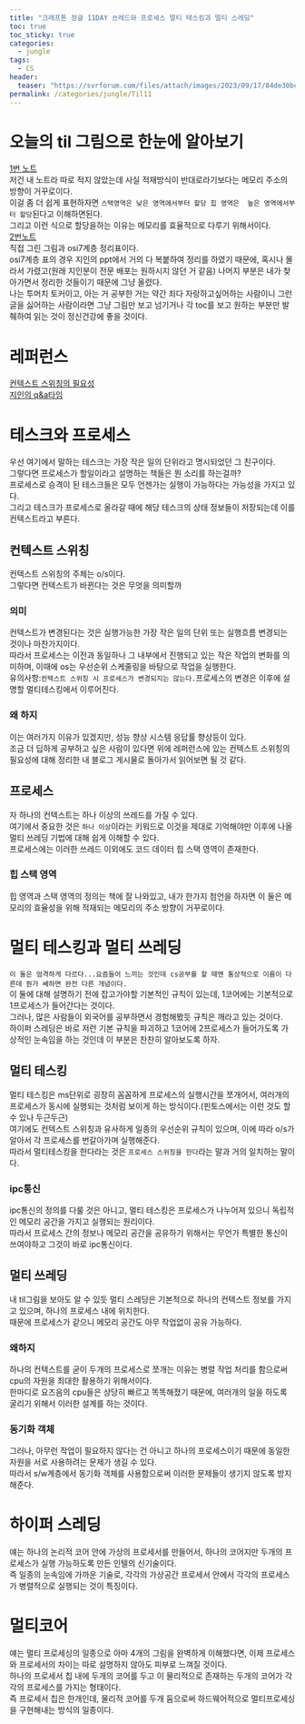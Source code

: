 ```yaml
---
title: "크래프톤 정글 11DAY 쓰레드와 프로세스 멀티 테스킹과 멀티 스레딩"
toc: true
toc_sticky: true
categories:
  - jungle
tags:
  - CS
header:
  teaser: "https://svrforum.com/files/attach/images/2023/09/17/84de30bcefaac27754c42afa51538fbf.jpg"
permalink: /categories/jungle/Til11
---
```

# 오늘의 til 그림으로 한눈에 알아보기

[1번 노트](https://postfiles.pstatic.net/MjAyNDAzMjlfMjMx/MDAxNzExNzAxMTYxNTU0.E5149fOeVzZpHNZVu4SW7oq2SsNYFY6_BcyP6P16i5gg.CHIwNAwftexxoDp_DwsuCz3xhhXs7sEkeMWIzO_hoSYg.JPEG/til%EA%B7%B8%EB%A6%BC1.jpg?type=w773)<br>
저건 내 노트라 따로 적지 않았는데 사실 적재방식이 반대로라기보다는 메모리 주소의 방향이 거꾸로이다.<br>
이걸 좀 더 쉽게 표현하자면 `스택영역은 낮은 영역에서부터 할당 힙 영역은  높은 영역에서부터 할당`된다고 이해하면된다.<br>
그리고 이런 식으로 할당을하는 이유는 메모리를 효율적으로 다루기 위해서이다.<br>
[2번노트](https://postfiles.pstatic.net/MjAyNDAzMjlfMTIz/MDAxNzExNzAxMTY1MTI3.mF6Sa_F43GanRHy_8DK_xTZLlrpTIBmZ9n5Xb5XyRd8g.DRf7ET8RC9JfSH72A9-jY4twD01a5pRRCEDg2-H863Yg.JPEG/til%EA%B7%B8%EB%A6%BC2.jpg?type=w773)<br>
직접 그린 그림과 osi7계층 정리표이다.<br>
osi7계층 표의 경우 지인의 ppt에서 거의 다 복붙하여 정리를 하였기 때문에, 혹시나 몰라서 가렸고(원래 지인분이 전문 배포는 원하시지 않던 거 같음) 나머지 부분은 내가 찾아가면서 정리한 것들이기 때문에 그냥 올렸다.<br>
나는 투머치 토커이고, 아는 거 공부한 거는 약간 죄다 자랑하고싶어하는 사람이니 그런 글을 싫어하는 사람이라면 그냥 그림만 보고 넘기거나 각 toc를 보고 원하는 부분만 발췌하여 읽는 것이 정신건강에 좋을 것이다.
# 레퍼런스
[컨텍스트 스위칭의 필요성](https://park-yina.github.io/categories/cs/contextSwitching)<br>
[지인의 q&a타임](https://blog.naver.com/dhtpals32123)

# 테스크와 프로세스
우선 여기에서 말하는 테스크는 가장 작은 일의 단위라고 명시되었던 그 친구이다.<br>
그렇다면 프로세스가 할일이라고 설명하는 책들은 뭔 소리를 하는걸까?<br>
프로세스로 승격이 된 테스크들은 모두 언젠가는 실행이 가능하다는 가능성을 가지고 있다.<br>
그리고 테스크가 프로세스로 올라갈 때에 해당 테스크의 상태 정보들이 저장되는데 이를 컨텍스트라고 부른다.
## 컨텍스트 스위칭
컨텍스트 스위칭의 주체는 o/s이다.<br>
그렇다면 컨텍스트가 바뀐다는 것은 무엇을 의미할까
### 의미
컨텍스트가 변경된다는 것은 실행가능한 가장 작은 일의 단위 또는 실행흐름 변경되는 것이나 마찬가지이다.<br>
따라서 프로세스는 이전과 동일하나 그 내부에서 진행되고 있는 작은 작업의 변화를 의미하며, 이때에 os는 우선순위 스케줄링을 바탕으로 작업을 실행한다.<br>
유의사항:`컨텍스트 스위칭 시 프로세스가 변경되지는 않는다.`프로세스의 변경은 이후에 설명할 멀티테스킹에서 이루어진다.
### 왜 하지
이는 여러가지 이유가 있겠지만, 성능 향상 시스템 응답률 향상등이 있다.<br>
조금 더 딥하게 공부하고 싶은 사람이 있다면 위에 레퍼런스에 있는 컨텍스트 스위칭의 필요성에 대해 정리한 내 블로그 게시물로 돌아가서 읽어보면 될 것 같다.
## 프로세스
자 하나의 컨텍스트는 하나 이상의 쓰레드를 가질 수 있다.<br>
여기에서 중요한 것은 `하나 이상`이라는 키워드로 이것을 제대로 기억해야만 이후에 나올 멀티 쓰레딩 기법에 대해 쉽게 이해할 수 있다.<br>
프로세스에는 이러한 쓰레드 이외에도 코드 데이터 힙 스택 영역이 존재한다.
### 힙 스택 영역
힙 영역과 스택 영역의 정의는 책에 잘 나와있고, 내가 한가지 첨언을 하자면 이 둘은 메모리의 효율성을 위해 적재되는 메모리의 주소 방향이 거꾸로이다.
# 멀티 테스킹과 멀티 쓰레딩
`이 둘은 엄격하게 다르다...요즘들어 느끼는 것인데 cs공부를 할 때엔 통상적으로 이름이 다른데 뭔가 쎄하면 완전 다른 개념이다.`<br>
이 둘에 대해 설명하기 전에 잡고가야할 기본적인 규칙이 있는데, 1코어에는 기본적으로 1프로세스가 들어간다는 것이다.<br>
그러나, 많은 사람들이 외국어를 공부하면서 경험해봤듯 규칙은 깨라고 있는 것이다.<br>
하이퍼 스레딩은 바로 저런 기본 규칙을 파괴하고 1코어에 2프로세스가 들어가도록 가상적인 눈속임을 하는 것인데 이 부분은 찬찬히 알아보도록 하자.
## 멀티 테스킹
멀티 테스킹은 ms단위로 굉장히 꼼꼼하게 프로세스의 실행시간을 쪼개어서, 여러개의 프로세스가 동시에 실행되는 것처럼 보이게 하는 방식이다.(핀토스에서는 이런 것도 할 수 있나 두근두근)<br>
여기에도 컨텍스트 스위칭과 유사하게 일종의 우선순위 규칙이 있으며, 이에 따라 o/s가 알아서 각 프로세스를 번갈아가며 실행해준다.<br>
따라서 멀티테스킹을 한다라는 것은 `프로세스 스위칭을 한다`라는 말과 거의 일치하는 말이다.
### ipc통신
ipc통신의 정의를 다룰 것은 아니고, 멀티 테스킹은 프로세스가 나누어져 있으니 독립적인 메모리 공간을 가지고 실행되는 원리이다.<br>
따라서 프로세스 간의 정보나 메모리 공간을 공유하기 위해서는 무언가 특별한 통신이 쓰여야하고 그것이 바로 ipc통신이다.
## 멀티 쓰레딩
내 til그림을 보아도 알 수 있듯 멀티 스레딩은 기본적으로 하나의 컨텍스트 정보를 가지고 있으며, 하나의 프로세스 내에 위치한다.<br>
때문에 프로세스가 같으니 메모리 공간도 아무 작업없이 공유 가능하다.
### 왜하지
하나의 컨텍스트를 굳이 두개의 프로세스로 쪼개는 이유는 병렬 작업 처리를 함으로써 cpu의 자원을 최대한 활용하기 위해서이다.<br>
한마디로 요즈음의 cpu들은 상당히 빠르고 똑똑해졌기 때문에, 여러개의 일을 하도록 굴리기 위해서 이러한 설계를 하는 것이다.
### 동기화 객체
그러나, 아무런 작업이 필요하지 않다는 건 아니고 하나의 프로세스이기 때문에 동일한 자원을 서로 사용하려는 문제가 생길 수 있다.<br>
따라서 s/w계층에서 동기화 객체를 사용함으로써 이러한 문제들이 생기지 않도록 방지해준다.
# 하이퍼 스레딩
얘는 하나의 논리적 코어 안에 가상의 프로세서를 만들어서, 하나의 코어지만 두개의 프로세스가 실행 가능하도록 만든 인텔의 신기술이다.<br>
즉 일종의 눈속임에 가까운 기술로, 각각의 가상공간 프로세서 안에서 각각의 프로세스가 병렬적으로 실행되는 것이 특징이다.
# 멀티코어
얘는 멀티 프로세싱의 일종으로 아마 4개의 그림을 완벽하게 이해했다면, 이제 프로세스와 프로세서의 차이는 따로 설명하지 않아도 피부로 느껴질 것이다.<br>
하나의 프로세서 칩 내에 두개의 코어를 두고 이 물리적으로 존재하는 두개의 코어가 각각의 프로세스를 가지는 형태이다.<br>
즉 프로세서 칩은 한개인데, 물리적 코어를 두개 둠으로써 하드웨어적으로 멀티프로세싱을 구현해내는 방식의 일종이다.